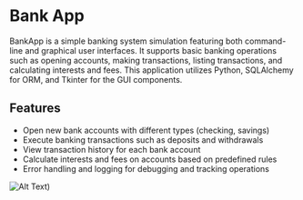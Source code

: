 # Bank App

BankApp is a simple banking system simulation featuring both command-line and graphical user interfaces. It supports basic banking operations such as opening accounts, making transactions, listing transactions, and calculating interests and fees. This application utilizes Python, SQLAlchemy for ORM, and Tkinter for the GUI components.

## Features

- Open new bank accounts with different types (checking, savings)
- Execute banking transactions such as deposits and withdrawals
- View transaction history for each bank account
- Calculate interests and fees on accounts based on predefined rules
- Error handling and logging for debugging and tracking operations

![Alt Text](https://github.com/isinyavin/bankapp/blob/main/bankvideo2.gif))
